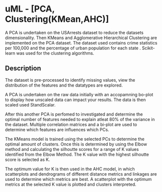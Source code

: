 # uML - [PCA, Clustering(KMean,AHC)]

A PCA is undertaken on the USArrests dataset to reduce the datasets dimensionality. Then KMeans and Agglomerative Hierarchical Clustering are implemented on the PCA dataset. The dataset used contains crime statistics per 100,000 and the percentage of urban population for each state . Scikit-learn was used for the clustering algorithms.

## Description 

The dataset is pre-processed to identify missing values, view the distribution of the features and the datatypes are explored. 

A PCA is undertaken on the raw data initially with an accopamning bo-plot to display how unscaled data can impact your results. The data is then scaled used StandScalar. 

After this another PCA is perfomed to investigated and determine the optimal number of features needed to explain atleat 80% of the variance in the dataset.  Multiple correlation matrices and a bi-plot are used to determine which features are influences which PCs. 

The KMeans model is trained using the selected PCs to determine the optimal amount of clusters. Once this is determined by using the Elbow method and calculating the silhoutte scores for a range of K values identified from the Elbow Method. The K value with the highest silhoutte score is selected as K. 

The optimum value for K is then used in the AHC model, in which scatterplots and dendrograms of different distance metrics and linkages are used to determine which metrics are best. A scatterplot with the optimum metrics at the selected K value is plotted and clusters interpreted. 
